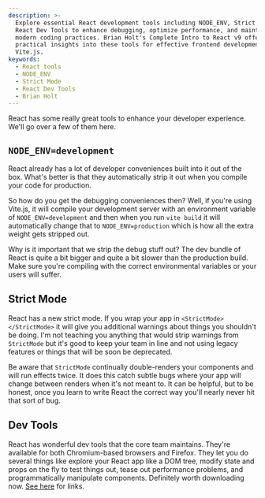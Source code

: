 ```yaml
---
description: >-
  Explore essential React development tools including NODE_ENV, Strict Mode, and
  React Dev Tools to enhance debugging, optimize performance, and maintain
  modern coding practices. Brian Holt's Complete Intro to React v9 offers
  practical insights into these tools for effective frontend development with
  Vite.js.
keywords:
  - React tools
  - NODE_ENV
  - Strict Mode
  - React Dev Tools
  - Brian Holt
---
```


React has some really great tools to enhance your developer experience. We'll go over a few of them here.

## `NODE_ENV=development`

React already has a lot of developer conveniences built into it out of the box. What's better is that they automatically strip it out when you compile your code for production.

So how do you get the debugging conveniences then? Well, if you're using Vite.js, it will compile your development server with an environment variable of `NODE_ENV=development` and then when you run `vite build` it will automatically change that to `NODE_ENV=production` which is how all the extra weight gets stripped out.

Why is it important that we strip the debug stuff out? The dev bundle of React is quite a bit bigger and quite a bit slower than the production build. Make sure you're compiling with the correct environmental variables or your users will suffer.

## Strict Mode

React has a new strict mode. If you wrap your app in `<StrictMode></StrictMode>` it will give you additional warnings about things you shouldn't be doing. I'm not teaching you anything that would strip warnings from `StrictMode` but it's good to keep your team in line and not using legacy features or things that will be soon be deprecated.

Be aware that `StrictMode` continually double-renders your components and will run effects twice. It does this catch subtle bugs where your app will change between renders when it's not meant to. It can be helpful, but to be honest, once you learn to write React the correct way you'll nearly never hit that sort of bug.

## Dev Tools

React has wonderful dev tools that the core team maintains. They're available for both Chromium-based browsers and Firefox. They let you do several things like explore your React app like a DOM tree, modify state and props on the fly to test things out, tease out performance problems, and programmatically manipulate components. Definitely worth downloading now. [See here][dev-tools] for links.

[dev-tools]: https://react.dev/learn/react-developer-tools
